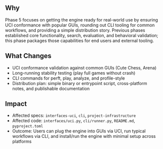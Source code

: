 ## Why
Phase 5 focuses on getting the engine ready for real-world use by ensuring UCI conformance with popular GUIs, rounding out CLI tooling for common workflows, and providing a simple distribution story. Previous phases established core functionality, search, evaluation, and behavioral validation; this phase packages those capabilities for end users and external tooling.

## What Changes
- UCI conformance validation against common GUIs (Cute Chess, Arena)
- Long-running stability testing (play full games without crash)
- CLI commands for perft, play, analyze, and profile-style
- Distribution plan: simple binary or entrypoint script, cross-platform notes, and publishable documentation

## Impact
- Affected specs: `interfaces-uci`, `cli`, `project-infrastructure`
- Affected code: `interfaces/uci.py`, `cli/runner.py`, `README.md`, `pyproject.toml`
- Outcome: Users can plug the engine into GUIs via UCI, run typical workflows via CLI, and install/run the engine with minimal setup across platforms
